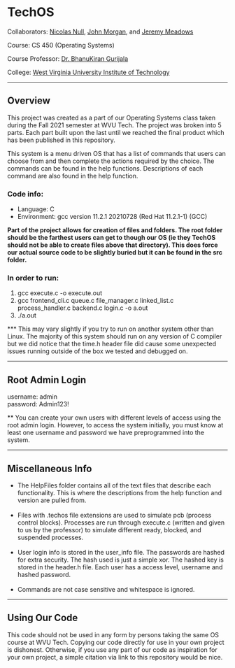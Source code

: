 # TechOS

Collaborators: <a href="https://github.com/Nicolasnull">Nicolas Null</a>, <a href="https://github.com/John-Morgan11">John Morgan</a>, and <a href="https://github.com/jeremyameadows">Jeremy Meadows</a><br>

Course: CS 450 (Operating Systems)

Course Professor: <a href="https://engineering.wvutech.edu/faculty-and-staff/bhanukiran-gurijala">Dr. BhanuKiran Gurijala</a><br>

College: <a href="https://www.wvutech.edu/">West Virginia University Institute of Technology</a>

<hr>

## Overview
This project was created as a part of our Operating Systems class taken during the Fall 2021 semester at WVU Tech. The project was broken into 5 parts. Each part built upon the last until we reached the final product which has been published in this repository. <br>

This system is a menu driven OS that has a list of commands that users can choose from and then complete the actions required by the choice. The commands can be found in the help functions. Descriptions of each command are also found in the help function. 

### Code info:

<ul>
<li>Language: C </li>
<li>Environment: gcc version 11.2.1 20210728 (Red Hat 11.2.1-1) (GCC)</li>
</ul>

<b>Part of the project allows for creation of files and folders. The root folder should be the farthest users can get to though our OS (ie they TechOS should not be able to create files above that directory). This does force our actual source code to be slightly buried but it can be found in the src folder.</b>

### In order to run:
<ol>
<li>gcc execute.c -o execute.out
<li>gcc frontend_cli.c queue.c file_manager.c linked_list.c process_handler.c backend.c login.c -o a.out</li>
<li>./a.out</li>
</ol>
*** This may vary slightly if you try to run on another system other than Linux. The majority of this system should run on any version of C compiler but we did notice that the time.h header file did cause some unexpected issues running outside of the box we tested and debugged on.

<hr>

## Root Admin Login
username: admin<br> 
password: Admin123!<br>

** You can create your own users with different levels of access using the root admin login. However, to access the system initially, you must know at least one username and password we have preprogrammed into the system.

<hr>

## Miscellaneous Info
* The HelpFiles folder contains all of the text files that describe each functionality. This is where the descriptions from the help function and version are pulled from.<br><br>
* Files with .techos file extensions are used to simulate pcb (process control blocks). Processes are run through execute.c (written and given to us by the professor) to simulate different ready, blocked, and suspended processes.<br><br>
* User login info is stored in the user_info file. The passwords are hashed for extra security. The hash used is just a simple xor. The hashed key is stored in the header.h file. Each user has a access level, username and hashed password. <br><br>
* Commands are not case sensitive and whitespace is ignored.

<hr>

## Using Our Code
This code should not be used in any form by persons taking the same OS course at WVU Tech. Copying our code directly for use in your own project is dishonest. Otherwise, if you use any part of our code as inspiration for your own project, a simple citation via link to this repository would be nice.